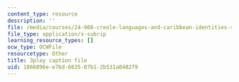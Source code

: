 ```yaml
---
content_type: resource
description: ''
file: /media/courses/24-908-creole-languages-and-caribbean-identities-spring-2017/1866896ee7bd663507b12b531a0482f9_SRp9W3T_sHQ.srt
file_type: application/x-subrip
learning_resource_types: []
ocw_type: OCWFile
resourcetype: Other
title: 3play caption file
uid: 1866896e-e7bd-6635-07b1-2b531a0482f9
---
```

